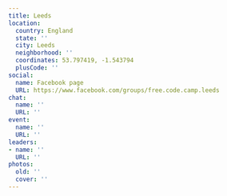 ```yaml
---
title: Leeds
location:
  country: England
  state: ''
  city: Leeds
  neighborhood: ''
  coordinates: 53.797419, -1.543794
  plusCode: ''
social:
  name: Facebook page
  URL: https://www.facebook.com/groups/free.code.camp.leeds
chat:
  name: ''
  URL: ''
event:
  name: ''
  URL: ''
leaders:
- name: ''
  URL: ''
photos:
  old: ''
  cover: ''
---
```

